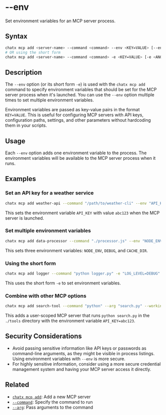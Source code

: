 # --env

Set environment variables for an MCP server process.

## Syntax

```bash
chatx mcp add <server-name> --command <command> --env <KEY=VALUE> [--env <ANOTHER_KEY=ANOTHER_VALUE>]
# OR using the short form
chatx mcp add <server-name> --command <command> -e <KEY=VALUE> [-e <ANOTHER_KEY=ANOTHER_VALUE>]
```

## Description

The `--env` option (or its short form `-e`) is used with the `chatx mcp add` command to specify environment variables that should be set for the MCP server process when it's launched. You can use the `--env` option multiple times to set multiple environment variables.

Environment variables are passed as key-value pairs in the format `KEY=VALUE`. This is useful for configuring MCP servers with API keys, configuration paths, settings, and other parameters without hardcoding them in your scripts.

## Usage

Each `--env` option adds one environment variable to the process. The environment variables will be available to the MCP server process when it runs.

## Examples

### Set an API key for a weather service

```bash
chatx mcp add weather-api --command "/path/to/weather-cli" --env "API_KEY=abc123"
```

This sets the environment variable `API_KEY` with value `abc123` when the MCP server is launched.

### Set multiple environment variables

```bash
chatx mcp add data-processor --command "./processor.js" --env "NODE_ENV=production" --env "DEBUG=false" --env "CACHE_DIR=/tmp/cache"
```

This sets three environment variables: `NODE_ENV`, `DEBUG`, and `CACHE_DIR`.

### Using the short form

```bash
chatx mcp add logger --command "python logger.py" -e "LOG_LEVEL=DEBUG" -e "LOG_PATH=/var/log/app"
```

This uses the short form `-e` to set environment variables.

### Combine with other MCP options

```bash
chatx mcp add search-tool --command "python" --arg "search.py" --working-dir "./tools" --env "API_KEY=abc123" --user
```

This adds a user-scoped MCP server that runs `python search.py` in the `./tools` directory with the environment variable `API_KEY=abc123`.

## Security Considerations

- Avoid passing sensitive information like API keys or passwords as command-line arguments, as they might be visible in process listings. Using environment variables with `--env` is more secure.
- For highly sensitive information, consider using a more secure credential management system and having your MCP server access it directly.

## Related

- [`chatx mcp add`](../mcp/add.md): Add a new MCP server
- [`--command`](./command.md): Specify the command to run
- [`--arg`](./arg.md): Pass arguments to the command